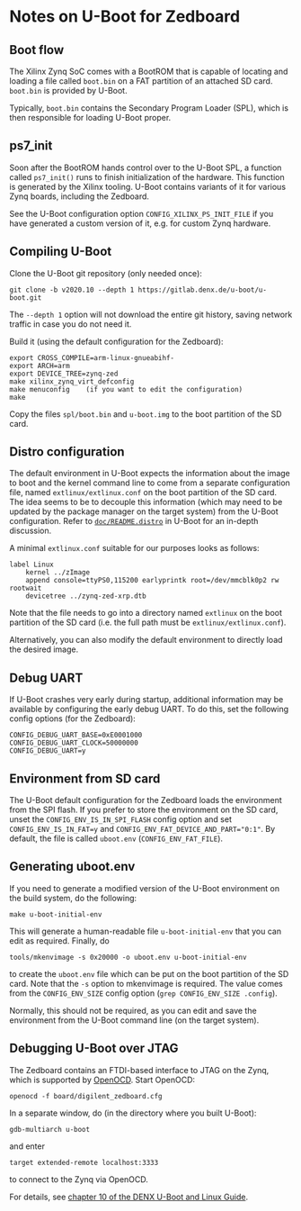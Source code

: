 Notes on U-Boot for Zedboard
============================

Boot flow
---------

The Xilinx Zynq SoC comes with a BootROM that is capable of locating and
loading a file called `boot.bin` on a FAT partition of an attached SD card.
`boot.bin` is provided by U-Boot.

Typically, `boot.bin` contains the Secondary Program Loader (SPL), which is
then responsible for loading U-Boot proper.


ps7\_init
---------

Soon after the BootROM hands control over to the U-Boot SPL, a function called
`ps7_init()` runs to finish initialization of the hardware. This function is
generated by the Xilinx tooling. U-Boot contains variants of it for various
Zynq boards, including the Zedboard.

See the U-Boot configuration option `CONFIG_XILINX_PS_INIT_FILE` if you have
generated a custom version of it, e.g. for custom Zynq hardware.


Compiling U-Boot
----------------

Clone the U-Boot git repository (only needed once):

    git clone -b v2020.10 --depth 1 https://gitlab.denx.de/u-boot/u-boot.git

The `--depth 1` option will not download the entire git history, saving network
traffic in case you do not need it.

Build it (using the default configuration for the Zedboard):

    export CROSS_COMPILE=arm-linux-gnueabihf-
    export ARCH=arm
    export DEVICE_TREE=zynq-zed
    make xilinx_zynq_virt_defconfig
    make menuconfig    (if you want to edit the configuration)
    make

Copy the files `spl/boot.bin` and `u-boot.img` to the boot partition of the SD
card.


Distro configuration
--------------------

The default environment in U-Boot expects the information about the image to
boot and the kernel command line to come from a separate configuration file,
named `extlinux/extlinux.conf` on the boot partition of the SD card. The idea
seems to be to decouple this information (which may need to be updated by the
package manager on the target system) from the U-Boot configuration. Refer to
[`doc/README.distro`](https://gitlab.denx.de/u-boot/u-boot/-/blob/v2020.10/doc/README.distro)
in U-Boot for an in-depth discussion.

A minimal `extlinux.conf` suitable for our purposes looks as follows:

    label Linux
        kernel ../zImage
        append console=ttyPS0,115200 earlyprintk root=/dev/mmcblk0p2 rw rootwait
        devicetree ../zynq-zed-xrp.dtb

Note that the file needs to go into a directory named `extlinux` on the boot
partition of the SD card (i.e. the full path must be `extlinux/extlinux.conf`).

Alternatively, you can also modify the default environment to directly load the
desired image.


Debug UART
----------

If U-Boot crashes very early during startup, additional information may be
available by configuring the early debug UART. To do this, set the following
config options (for the Zedboard):

    CONFIG_DEBUG_UART_BASE=0xE0001000
    CONFIG_DEBUG_UART_CLOCK=50000000
    CONFIG_DEBUG_UART=y


Environment from SD card
------------------------

The U-Boot default configuration for the Zedboard loads the environment from
the SPI flash. If you prefer to store the environment on the SD card, unset the
`CONFIG_ENV_IS_IN_SPI_FLASH` config option and set `CONFIG_ENV_IS_IN_FAT=y` and
`CONFIG_ENV_FAT_DEVICE_AND_PART="0:1"`. By default, the file is called
`uboot.env` (`CONFIG_ENV_FAT_FILE`).


Generating uboot.env
--------------------

If you need to generate a modified version of the U-Boot environment on the
build system, do the following:

    make u-boot-initial-env

This will generate a human-readable file `u-boot-initial-env` that you can edit
as required. Finally, do

    tools/mkenvimage -s 0x20000 -o uboot.env u-boot-initial-env

to create the `uboot.env` file which can be put on the boot partition of the SD
card. Note that the `-s` option to mkenvimage is required. The value comes from
the `CONFIG_ENV_SIZE` config option (`grep CONFIG_ENV_SIZE .config`).

Normally, this should not be required, as you can edit and save the environment
from the U-Boot command line (on the target system).


Debugging U-Boot over JTAG
--------------------------

The Zedboard contains an FTDI-based interface to JTAG on the Zynq, which is
supported by [OpenOCD](http://openocd.org/). Start OpenOCD:

    openocd -f board/digilent_zedboard.cfg

In a separate window, do (in the directory where you built U-Boot):

    gdb-multiarch u-boot

and enter

    target extended-remote localhost:3333

to connect to the Zynq via OpenOCD.

For details, see [chapter 10 of the DENX U-Boot and Linux
Guide](https://www.denx.de/wiki/view/DULG/Debugging).
